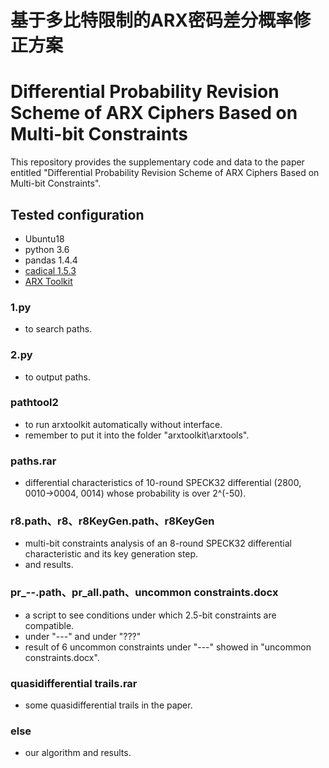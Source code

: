 # 基于多比特限制的ARX密码差分概率修正方案
# Differential Probability Revision Scheme of ARX Ciphers Based on Multi-bit Constraints
This repository provides the supplementary code and data to the paper entitled "Differential Probability Revision Scheme of ARX Ciphers Based on Multi-bit Constraints".
## Tested configuration
* Ubuntu18
* python 3.6
* pandas 1.4.4
* [cadical 1.5.3](https://github.com/arminbiere/cadical)
* [ARX Toolkit](https://who.rocq.inria.fr/Gaetan.Leurent/arxtools.html)
### 1.py
* to search paths.
### 2.py
* to output paths.
### pathtool2
* to run arxtoolkit automatically without interface.
* remember to put it into the folder "arxtoolkit\arxtools\".
### paths.rar
* differential characteristics of 10-round SPECK32 differential (2800, 0010→0004, 0014) whose probability is over 2^(-50).
### r8.path、r8、r8KeyGen.path、r8KeyGen
* multi-bit constraints analysis of an 8-round SPECK32 differential characteristic and its key generation step.
* and results.
### pr_--.path、pr_all.path、uncommon constraints.docx
* a script to see conditions under which 2.5-bit constraints are compatible.
* under "---" and under "???"
* result of 6 uncommon constraints under "---" showed in "uncommon constraints.docx".
### quasidifferential trails.rar
* some quasidifferential trails in the paper.
### else
* our algorithm and results.
